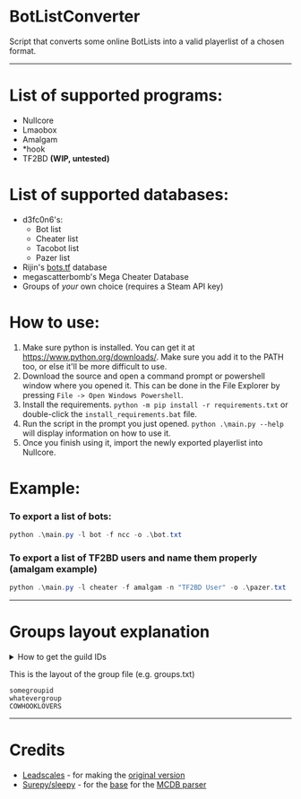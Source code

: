 # BotListConverter 
Script that converts some online BotLists into a valid playerlist of a chosen format.

---

# List of supported programs:
- Nullcore
- Lmaobox
- Amalgam
- *hook
- TF2BD **(WIP, untested)**

# List of supported databases:
- d3fc0n6's:
    - Bot list
    - Cheater list
    - Tacobot list
    - Pazer list
- Rijin's [bots.tf](https://bots.tf/) database
- megascatterbomb's Mega Cheater Database
- Groups of *your* own choice (requires a Steam API key)

# How to use:
1. Make sure python is installed. You can get it at https://www.python.org/downloads/. Make sure you add it to the PATH too, or else it'll be more difficult to use.
2. Download the source and open a command prompt or powershell window where you opened it. This can be done in the File Explorer by pressing `File -> Open Windows Powershell`.
3. Install the requirements. `python -m pip install -r requirements.txt` or double-click the `install_requirements.bat` file.
3. Run the script in the prompt you just opened. ```python .\main.py --help``` will display information on how to use it.
4. Once you finish using it, import the newly exported playerlist into Nullcore.

# Example:
### To export a list of bots:
```powershell
python .\main.py -l bot -f ncc -o .\bot.txt
```
### To export a list of TF2BD users and name them properly (amalgam example)
```powershell
python .\main.py -l cheater -f amalgam -n "TF2BD User" -o .\pazer.txt
```
---
# Groups layout explanation
<details>
  <summary>How to get the guild IDs</summary>

  ![showcase](https://i.postimg.cc/gkfXrP9c/image.png)
  
</details>

This is the layout of the group file (e.g. groups.txt)
```
somegroupid
whatevergroup
COWHOOKLOVERS
```

---
# Credits
- [Leadscales](https://github.com/leadscales) - for making the [original version](https://github.com/leadscales/PazerListNCC)
- [Surepy/sleepy](https://github.com/surepy) - for the [base](https://github.com/surepy/tf2db-sleepy-list/blob/main/export_megacheaterdb_as_tf2bd.py) for the [MCDB parser](https://github.com/PiantaMK/BotListConverter/blob/main/src/parser/megadb.py)
